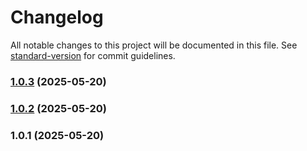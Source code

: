 # Changelog

All notable changes to this project will be documented in this file. See [standard-version](https://github.com/conventional-changelog/standard-version) for commit guidelines.

### [1.0.3](https://github.com/Dark4warrior/iot-deployment/compare/v1.0.1...v1.0.3) (2025-05-20)

### [1.0.2](https://github.com/Dark4warrior/iot-deployment/compare/v1.0.1...v1.0.2) (2025-05-20)

### 1.0.1 (2025-05-20)
